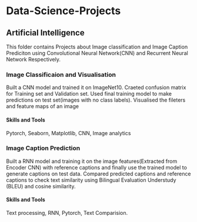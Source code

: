 # Data-Science-Projects

## Artificial Intelligence
This folder contains Projects about Image classification and Image Caption Prediciton using Convolutional Neural Network(CNN) and Recurrent Neural Network Respectively.
### Image Classificaion and Visualisation 
Built a CNN model and trained it on ImageNet10. Craeted confusion matrix for Training set and Validation set. Used final training model to make predictions on test set(images with 
no class labels).
Visualised the fileters and feature maps of an image 

#### Skills and Tools
Pytorch, Seaborn, Matplotlib, CNN, Image analytics

### Image Caption Prediction
Built a RNN model and training it on the image features(Extracted from Encoder CNN) with reference captions and finally use the trained model to generate captions on test data.
Compared predicted captions and reference captions to check text similarity using Bilingual Evaluation Understudy (BLEU) and cosine similarity.

#### Skills and Tools
Text processing, RNN, Pytorch, Text Comparision.

